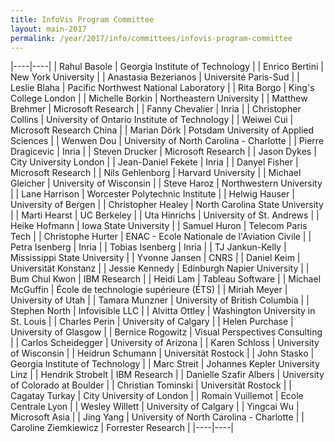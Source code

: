 ```yaml
---
title: InfoVis Program Committee
layout: main-2017
permalink: /year/2017/info/committees/infovis-program-committee
---
```


|----|----|
| Rahul Basole | Georgia Institute of Technology |
| Enrico Bertini | New York University |
| Anastasia Bezerianos | Université Paris-Sud |
| Leslie Blaha | Pacific Northwest National Laboratory |
| Rita Borgo | King's College London |
| Michelle Borkin | Northeastern University |
| Matthew Brehmer | Microsoft Research |
| Fanny Chevalier | Inria |
| Christopher Collins | University of Ontario Institute of Technology |
| Weiwei Cui | Microsoft Research China |
| Marian Dörk | Potsdam University of Applied Sciences |
| Wenwen Dou | University of North Carolina - Charlotte |
| Pierre Dragicevic | Inria |
| Steven Drucker | Microsoft Research |
| Jason Dykes | City University London |
| Jean-Daniel Fekete | Inria |
| Danyel Fisher | Microsoft Research |
| Nils Gehlenborg | Harvard University |
| Michael Gleicher | University of Wisconsin |
| Steve Haroz | Northwestern University |
| Lane Harrison | Worcester Polytechnic Institute |
| Helwig Hauser | University of Bergen |
| Christopher Healey | North Carolina State University |
| Marti Hearst | UC Berkeley |
| Uta Hinrichs | University of St. Andrews |
| Heike Hofmann | Iowa State University |
| Samuel Huron | Telecom Paris Tech |
| Christophe Hurter | ENAC - Ecole Nationale de l'Aviation Civile |
| Petra Isenberg | Inria |
| Tobias Isenberg | Inria |
| TJ Jankun-Kelly | Mississippi State University |
| Yvonne Jansen | CNRS |
| Daniel Keim | Universität Konstanz |
| Jessie Kennedy | Edinburgh Napier University |
| Bum Chul Kwon | IBM Research |
| Heidi Lam | Tableau Software |
| Michael McGuffin | École de technologie supérieure (ÉTS) |
| Miriah Meyer | University of Utah |
| Tamara Munzner | University of British Columbia |
| Stephen North | Infovisible LLC |
| Alvitta Ottley | Washington University in St. Louis |
| Charles Perin | University of Calgary |
| Helen Purchase | University of Glasgow |
| Bernice Rogowitz | Visual Perspectives Consulting |
| Carlos Scheidegger | University of Arizona |
| Karen Schloss | University of Wisconsin |
| Heidrun Schumann | Universität Rostock |
| John Stasko | Georgia Institute of Technology |
| Marc Streit | Johannes Kepler University Linz |
| Hendrik Strobelt | IBM Research |
| Danielle Szafir Albers | University of Colorado at Boulder |
| Christian Tominski | Universität Rostock |
| Cagatay Turkay | City University of London |
| Romain Vuillemot | Ecole Centrale Lyon |
| Wesley Willett | University of Calgary |
| Yingcai Wu | Microsoft Asia |
| Jing Yang | University of North Carolina - Charlotte |
| Caroline Ziemkiewicz | Forrester Research |
|----|----|
